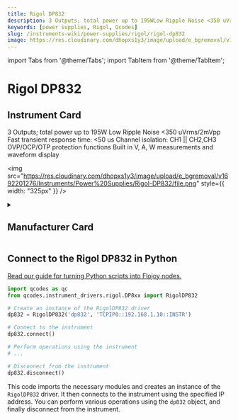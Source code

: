 ```yaml
---
title: Rigol DP832
description: 3 Outputs; total power up to 195WLow Ripple Noise <350 uVrms/2mVppFast transient response time-> <50 usChannel isolation-> CH1 || CH2,CH3OVP/OCP/OTP protection functionsBuilt in V, A, W measurements and waveform display
keywords: [power supplies, Rigol, Qcodes]
slug: /instruments-wiki/power-supplies/rigol/rigol-dp832
image: https://res.cloudinary.com/dhopxs1y3/image/upload/e_bgremoval/v1692201276/Instruments/Power%20Supplies/Rigol-DP832/file.png
---
```


import Tabs from '@theme/Tabs';
import TabItem from '@theme/TabItem';

# Rigol DP832

## Instrument Card

<div className="flex">

<div>

3 Outputs; total power up to 195W
Low Ripple Noise <350 uVrms/2mVpp
Fast transient response time: <50 us
Channel isolation: CH1 || CH2,CH3
OVP/OCP/OTP protection functions
Built in V, A, W measurements and waveform display

</div>

<img src="https://res.cloudinary.com/dhopxs1y3/image/upload/e_bgremoval/v1692201276/Instruments/Power%20Supplies/Rigol-DP832/file.png" style={{ width: "325px" }} />

</div>

<details>
<summary><h2>Manufacturer Card</h2></summary>

<img src="https://res.cloudinary.com/dhopxs1y3/image/upload/e_bgremoval/v1692125991/Instruments/Vendor%20Logos/Rigol.png" style={{ width: "100%", height: "150px",objectFit: "cover" }} />

RIGOL Technologies, Inc. specializes in development and production of test and measuring equipment and is one of the fastest growing Chinese companies in this sphere.
RIGOL’s line of products includes [digital storage oscilloscopes](https://www.tmatlantic.com/e-store/index.php?SECTION_ID=227), [function/arbitrary waveform generators](https://www.tmatlantic.com/e-store/index.php?SECTION_ID=230), [digital multimeters](https://www.tmatlantic.com/e-store/index.php?SECTION_ID=233), PC-based devices compatible with LXI standard etc. <a href="https://www.rigol.com/">Website</a>.

<ul>
  <li>Headquarters: Beijing, China</li>
  <li>Yearly Revenue (millions, USD): 23.0</li>
</ul>
</details>

## Connect to the Rigol DP832 in Python

[Read our guide for turning Python scripts into Flojoy nodes.](https://docs.flojoy.ai/custom-nodes/creating-custom-node/)


<Tabs>
<TabItem value="Qcodes" label="Qcodes">

```python
import qcodes as qc
from qcodes.instrument_drivers.rigol.DP8xx import RigolDP832

# Create an instance of the RigolDP832 driver
dp832 = RigolDP832('dp832', 'TCPIP0::192.168.1.10::INSTR')

# Connect to the instrument
dp832.connect()

# Perform operations using the instrument
# ...

# Disconnect from the instrument
dp832.disconnect()
```

This code imports the necessary modules and creates an instance of the `RigolDP832` driver. It then connects to the instrument using the specified IP address. You can perform various operations using the `dp832` object, and finally disconnect from the instrument.

</TabItem>
</Tabs>
